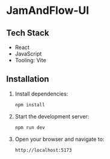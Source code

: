 # JamAndFlow-UI

## Tech Stack
- React
- JavaScript
- Tooling: Vite

## Installation
1. Install dependencies:
   ```bash
   npm install
   ```
2. Start the development server:
    ```bash
    npm run dev
    ```
3. Open your browser and navigate to:
    ```
    http://localhost:5173
    ```